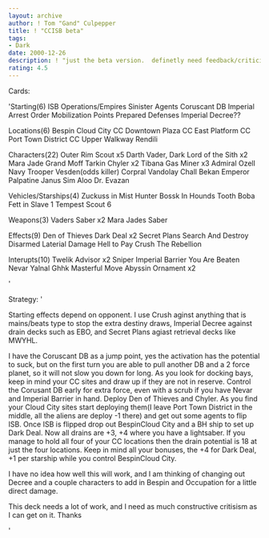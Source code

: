 ```yaml
---
layout: archive
author: ! Tom "Gand" Culpepper
title: ! "CCISB	beta"
tags:
- Dark
date: 2000-12-26
description: ! "just the beta version.	definetly need feedback/criticism on this one"
rating: 4.5
---
```

Cards: 

'Starting(6)
ISB Operations/Empires Sinister Agents
Coruscant DB
Imperial Arrest Order
Mobilization Points
Prepared Defenses
Imperial Decree??

Locations(6)
Bespin Cloud City
CC Downtown Plaza
CC East Platform
CC Port Town District
CC Upper Walkway
Rendili

Characters(22)
Outer Rim Scout x5
Darth Vader, Dark Lord of the Sith x2
Mara Jade
Grand Moff Tarkin
Chyler x2
Tibana Gas Miner x3
Admiral Ozell
Navy Trooper Vesden(odds killer)
Corpral Vandolay
Chall Bekan
Emperor Palpatine
Janus
Sim Aloo
Dr. Evazan

Vehicles/Starships(4)
Zuckuss in Mist Hunter
Bossk In Hounds Tooth
Boba Fett in Slave 1
Tempest Scout 6

Weapons(3)
Vaders Saber x2
Mara Jades Saber

Effects(9)
Den of Thieves
Dark Deal x2
Secret Plans
Search And Destroy
Disarmed
Laterial Damage
Hell to Pay
Crush The Rebellion

Interupts(10)
Twelik	Advisor x2
Sniper
Imperial Barrier
You Are Beaten
Nevar Yalnal
Ghhk
Masterful Move
Abyssin Ornament x2

'

Strategy: '

Starting effects depend on opponent.  I use Crush aginst anything that is mains/beats type to stop the extra destiny draws, Imperial Decree against drain decks such as EBO, and Secret Plans agiast retrieval decks like MWYHL.

I have the Coruscant DB as a jump point, yes the activation has the potential to suck, but on the first turn you are able to pull another DB and a 2 force planet, so it will not slow you down for long.  As you look for docking bays, keep in mind your CC sites and draw up if they are not in reserve.  Control the Corusant DB early for extra force, even with a scrub if you have Nevar and Imperial Barrier in hand.
  Deploy Den of Thieves and Chyler.  As you find your Cloud City sites start deploying them(I leave Port Town District in the middle, all the aliens are deploy -1 there) and get out some agents to flip ISB.
  Once ISB is flipped drop out BespinCloud City and a BH ship to set up Dark Deal.  Now all drains are +3, +4 where you have a lightsaber.  If you manage to hold all four of your CC locations then the drain potential is 18 at just the four locations.  Keep in mind all your bonuses, the +4 for Dark Deal, +1 per starship while you control BespinCloud City.

I have no idea how well this will work, and I am thinking of changing out Decree and a couple characters to add in Bespin and Occupation for a little direct damage.


This deck needs a lot of work, and I need as much constructive critisism as I can get on it.  Thanks


'